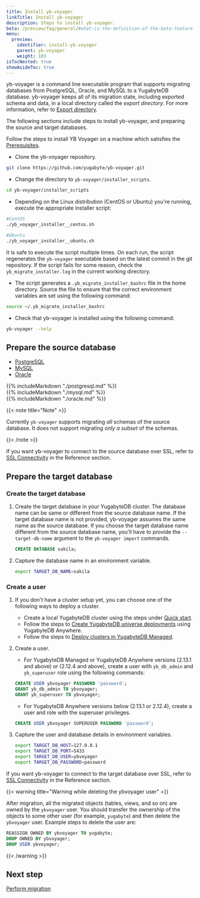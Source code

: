 ```yaml
---
title: Install yb-voyager
linkTitle: Install yb-voyager
description: Steps to install yb-voyager.
beta: /preview/faq/general/#what-is-the-definition-of-the-beta-feature-tag
menu:
  preview:
    identifier: install-yb-voyager
    parent: yb-voyager
    weight: 103
isTocNested: true
showAsideToc: true
---
```


yb-voyager is a command line executable program that supports migrating databases from PostgreSQL, Oracle, and MySQL to a YugabyteDB database. yb-voyager keeps all of its migration state, including exported schema and data, in a local directory called the *export directory*. For more information, refer to [Export directory](../../yb-voyager/reference/#export-directory).

The following sections include steps to install yb-voyager, and preparing the source and target databases.

Follow the steps to install YB Voyager on a machine which satisfies the [Prerequisites](../../yb-voyager/prerequisites/).

- Clone the yb-voyager repository.

```sh
git clone https://github.com/yugabyte/yb-voyager.git
```

- Change the directory to `yb-voyager/installer_scripts`.

```sh
cd yb-voyager/installer_scripts
```

- Depending on the Linux distribution (CentOS or Ubuntu) you're running, execute the appropriate installer script:

```sh
#CentOS
./yb_voyager_installer__centos.sh
```

```sh
#Ubuntu
./yb_voyager_installer__ubuntu.sh
```

It is safe to execute the script multiple times. On each run, the script regenerates the `yb-voyager` executable based on the latest commit in the git repository. If the script fails for some reason, check the `yb_migrate_installer.log` in the current working directory.

- The script generates a `.yb_migrate_installer_bashrc` file in the home directory. Source the file to ensure that the correct environment variables are set using the following command:

```sh
source ~/.yb_migrate_installer_bashrc
```

- Check that yb-voyager is installed using the following command:

```sh
yb-voyager --help
```

## Prepare the source database

<ul class="nav nav-tabs nav-tabs-yb">
  <li >
    <a href="#postgresql" class="nav-link active" id="postgresql-tab" data-toggle="tab" role="tab" aria-controls="postgresql" aria-selected="true">
      <i class="icon-postgres" aria-hidden="true"></i>
      PostgreSQL
    </a>
  </li>
  <li>
    <a href="#mysql" class="nav-link" id="mysql-tab" data-toggle="tab" role="tab" aria-controls="mysql" aria-selected="false">
      <i class="icon-mysql" aria-hidden="true"></i>
      MySQL
    </a>
  </li>
  <li>
    <a href="#oracle" class="nav-link" id="oracle-tab" data-toggle="tab" role="tab" aria-controls="oracle" aria-selected="false">
      <i class="icon-oracle" aria-hidden="true"></i>
      Oracle
    </a>
  </li>
</ul>

<div class="tab-content">
  <div id="postgresql" class="tab-pane fade show active" role="tabpanel" aria-labelledby="postgresql-tab">
    {{% includeMarkdown "./postgresql.md" %}}
  </div>
  <div id="mysql" class="tab-pane fade" role="tabpanel" aria-labelledby="mysql-tab">
    {{% includeMarkdown "./mysql.md" %}}
  </div>
  <div id="oracle" class="tab-pane fade" role="tabpanel" aria-labelledby="oracle-tab">
    {{% includeMarkdown "./oracle.md" %}}
  </div>
</div>

{{< note title="Note" >}}

Currently `yb-voyager` supports migrating _all_ schemas of the source database. It does not support migrating _only a subset_ of the schemas.

{{< /note >}}

If you want yb-voyager to connect to the source database over SSL, refer to [SSL Connectivity](/preview/migrate/yb-voyager/yb-voyager-cli/#ssl-connectivity) in the Reference section.

## Prepare the target database

### Create the target database

1. Create the target database in your YugabyteDB cluster. The database name can be same or different from the source database name. If the target database name is not provided, yb-voyager assumes the same name as the source database. If you choose the target database name different from the source database name, you'll have to provide the `--target-db-name` argument to the `yb-voyager import` commands.

   ```sql
   CREATE DATABASE sakila;
   ```

1. Capture the database name in an environment variable.

   ```sh
   export TARGET_DB_NAME=sakila
   ```

### Create a user

1. If you don't have a cluster setup yet, you can choose one of the following ways to deploy a cluster.

   - Create a local YugabyteDB cluster using the steps under [Quick start](../../../quick-start/).
   - Follow the steps to [Create YugabyteDB universe deployments](../../../yugabyte-platform/create-deployments/) using YugabyteDB Anywhere.
   - Follow the steps to [Deploy clusters in YugabyteDB Managed](../../../yugabyte-cloud/cloud-basics/).

1. Create a user.

   - For YugabyteDB Managed or YugabyteDB Anywhere versions (2.13.1 and above) or (2.12.4 and above), create a user with `yb_db_admin` and `yb_superuser` role using the following commands:

   ```sql
   CREATE USER ybvoyager PASSWORD 'password';
   GRANT yb_db_admin TO ybvoyager;
   GRANT yb_superuser TO ybvoyager;
   ```

   - For YugabyteDB Anywhere versions below (2.13.1 or 2.12.4), create a user and role with the superuser privileges.

   ```sql
   CREATE USER ybvoyager SUPERUSER PASSWORD 'password';
   ```

1. Capture the user and database details in environment variables.

   ```sh
   export TARGET_DB_HOST=127.0.0.1
   export TARGET_DB_PORT=5433
   export TARGET_DB_USER=ybvoyager
   export TARGET_DB_PASSWORD=password
   ```

If you want yb-voyager to connect to the target database over SSL, refer to [SSL Connectivity](/preview/migrate/yb-voyager/reference/#ssl-connectivity) in the Reference section.

{{< warning title="Warning while deleting the ybvoyager user" >}}

After migration, all the migrated objects (tables, views, and so on) are owned by the `ybvoyager` user. You should transfer the ownership of the objects to some other user (for example, `yugabyte`) and then delete the `ybvoyager` user. Example steps to delete the user are:

```sql
REASSIGN OWNED BY ybvoyager TO yugabyte;
DROP OWNED BY ybvoyager;
DROP USER ybvoyager;
```

{{< /warning >}}

## Next step

[Perform migration](../../yb-voyager/perform-migration/)
